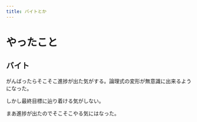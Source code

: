 ```yaml
---
title: バイトとか
---
```


# やったこと

## バイト

がんばったらそこそこ進捗が出た気がする。論理式の変形が無意識に出来るようになった。

しかし最終目標に辿り着ける気がしない。

まあ進捗が出たのでそこそこやる気にはなった。
